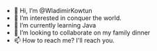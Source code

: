 - 👋 Hi, I’m @WladimirKowtun
- 👀 I’m interested in conquer the world.
- 🌱 I’m currently learning Java
- 💞️ I’m looking to collaborate on my family dinner
- 📫 How to reach me? I'll reach you.

<!---
WladimirKowtun/WladimirKowtun is a ✨ special ✨ repository because its `README.md` (this file) appears on your GitHub profile.
You can click the Preview link to take a look at your changes.
--->
